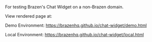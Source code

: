 For testing Brazen's Chat Widget on a non-Brazen domain.

View rendered page at:

Demo Environment: https://brazenhq.github.io/chat-widget/demo.html

Local Environment: https://brazenhq.github.io/chat-widget/local.html

